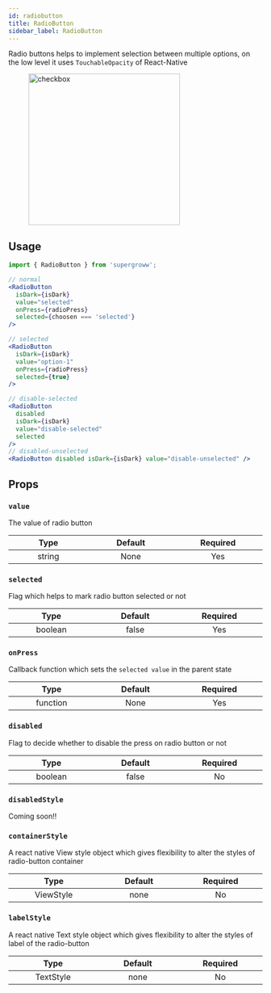 ```yaml
---
id: radiobutton
title: RadioButton
sidebar_label: RadioButton
---
```


Radio buttons helps to implement selection between multiple options, on the low level it uses `TouchableOpacity` of React-Native

<div className="image-horizontal-preview">
    <figure>
      <img src="/super/img/radio.png" alt="checkbox" width="300"/>
    </figure>
</div>

## Usage

```jsx
import { RadioButton } from 'supergroww';

// normal
<RadioButton
  isDark={isDark}
  value="selected"
  onPress={radioPress}
  selected={choosen === 'selected'}
/>

// selected
<RadioButton
  isDark={isDark}
  value="option-1"
  onPress={radioPress}
  selected={true}
/>

// disable-selected
<RadioButton
  disabled
  isDark={isDark}
  value="disable-selected"
  selected
/>
// disabled-unselected
<RadioButton disabled isDark={isDark} value="disable-unselected" />

```

## Props

### `value`

The value of radio button

|           Type            |        Default        |        Required        |
| :-----------------------: | :-------------------: | :--------------------: |
| string <img width="500"/> |  None <img width="500"/> | Yes <img width="500"/> |

### `selected`

Flag which helps to mark radio button selected or not

|            Type            |         Default          |        Required        |
| :------------------------: | :----------------------: | :--------------------: |
| boolean <img width="500"/> | false <img width="500"/> | Yes <img width="500"/> |

### `onPress`

Callback function which sets the `selected value` in the parent state

|            Type             |        Default         |        Required        |
| :-------------------------: | :--------------------: | :--------------------: |
| function <img width="500"/> | None<img width="500"/> | Yes <img width="500"/> |



### `disabled`

Flag to decide whether to disable the press on radio button or not

|            Type            |         Default          |       Required        |
| :------------------------: | :----------------------: | :-------------------: |
| boolean <img width="500"/> | false <img width="500"/> | No <img width="500"/> |

### `disabledStyle`

Coming soon!!

### `containerStyle`

A react native View style object which gives flexibility to alter the styles of radio-button container

|             Type             |         Default         |       Required        |
| :--------------------------: | :---------------------: | :-------------------: |
| ViewStyle <img width="500"/> | none <img width="500"/> | No <img width="500"/> |


### `labelStyle`

A react native Text style object which gives flexibility to alter the styles of label of the radio-button

|             Type             |         Default         |       Required        |
| :--------------------------: | :---------------------: | :-------------------: |
| TextStyle <img width="500"/> | none <img width="500"/> | No <img width="500"/> |
